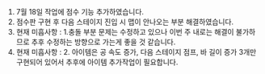 1. 7월 18일 작업에 점수 기능 추가하였습니다.
2. 점수판 구현 후 다음 스테이지 진입 시 맵이 안나오는 부분 해결하였습니다.
3. 현재 미흡사항 : 1.충돌 부분 문제는 수정하고 있으나 이번 주 내로는 해결이 불가하므로 추후 수정하는 방향으로 가는게 좋을 것 같습니다.
4. 현재 미흡사항 : 2. 아이템은 공 속도 증가, 다음 스테이지 점프, 바 길이 증가 3개만 구현되어 있어서 추후에 아이템 추가작업이 필요합니다.
